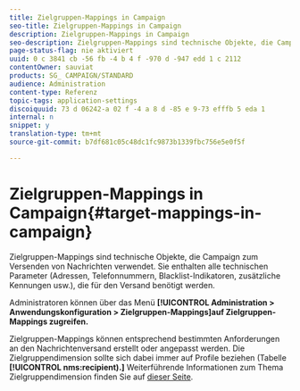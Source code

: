 ```yaml
---
title: Zielgruppen-Mappings in Campaign
seo-title: Zielgruppen-Mappings in Campaign
description: Zielgruppen-Mappings in Campaign
seo-description: Zielgruppen-Mappings sind technische Objekte, die Campaign zum Versenden von Nachrichten verwendet. Sie enthalten alle technischen Parameter, die für den Versand benötigt werden.
page-status-flag: nie aktiviert
uuid: 0 c 3841 cb -56 fb -4 b 4 f -970 d -947 edd 1 c 2112
contentOwner: sauviat
products: SG_ CAMPAIGN/STANDARD
audience: Administration
content-type: Referenz
topic-tags: application-settings
discoiquuid: 73 d 06242-a 02 f -4 a 8 d -85 e 9-73 efffb 5 eda 1
internal: n
snippet: y
translation-type: tm+mt
source-git-commit: b7df681c05c48dc1fc9873b1339fbc756e5e0f5f

---
```



# Zielgruppen-Mappings in Campaign{#target-mappings-in-campaign}

Zielgruppen-Mappings sind technische Objekte, die Campaign zum Versenden von Nachrichten verwendet. Sie enthalten alle technischen Parameter (Adressen, Telefonnummern, Blacklist-Indikatoren, zusätzliche Kennungen usw.), die für den Versand benötigt werden.

Administratoren können über das Menü **[!UICONTROL Administration &gt; Anwendungskonfiguration &gt; Zielgruppen-Mappings]auf Zielgruppen-Mappings zugreifen.**

Zielgruppen-Mappings können entsprechend bestimmten Anforderungen an den Nachrichtenversand erstellt oder angepasst werden. Die Zielgruppendimension sollte sich dabei immer auf Profile beziehen (Tabelle **[!UICONTROL nms:recipient).]** Weiterführende Informationen zum Thema Zielgruppendimension finden Sie auf [dieser Seite](../../automating/using/query.md#targeting-dimensions-and-resources).
